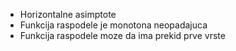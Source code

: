 - Horizontalne asimptote
- Funkcija raspodele je monotona neopadajuca
- Funkcija raspodele moze da ima prekid prve vrste
